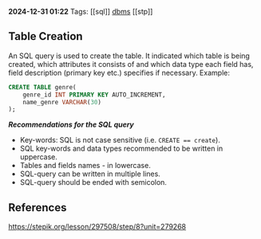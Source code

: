 **2024-12-31 01:22**
Tags: [[sql]] [dbms](../2%20-%20tags/dbms.md) [[stp]]

## Table Creation
An SQL query is used to create the table. It indicated which table is being created, which attributes it consists of and which data type each field has, field description (primary key etc.) specifies if necessary. Example:
 
```sql
CREATE TABLE genre(
	genre_id INT PRIMARY KEY AUTO_INCREMENT,
	name_genre VARCHAR(30)
);
```

***Recommendations for the SQL query***
- Key-words: SQL is not case sensitive (i.e. `CREATE == create`).
- SQL key-words and data types recommended to be written in uppercase.
- Tables and fields names - in lowercase.
- SQL-query can be written in multiple lines.
- SQL-query should be ended with semicolon.



## References
https://stepik.org/lesson/297508/step/8?unit=279268